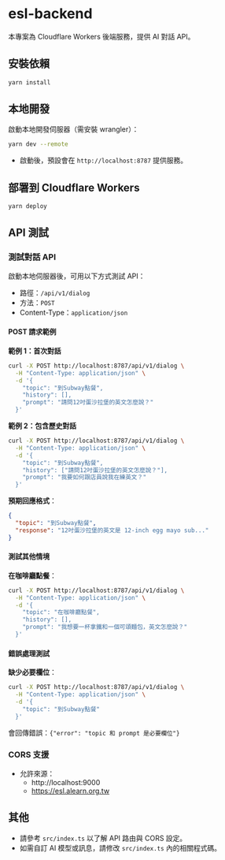 # esl-backend

本專案為 Cloudflare Workers 後端服務，提供 AI 對話 API。

## 安裝依賴

```bash
yarn install
```

## 本地開發

啟動本地開發伺服器（需安裝 wrangler）：

```bash
yarn dev --remote
```

- 啟動後，預設會在 `http://localhost:8787` 提供服務。

## 部署到 Cloudflare Workers

```bash
yarn deploy
```

## API 測試

### 測試對話 API

啟動本地伺服器後，可用以下方式測試 API：

- 路徑：`/api/v1/dialog`
- 方法：`POST`
- Content-Type：`application/json`

#### POST 請求範例

**範例 1：首次對話**

```bash
curl -X POST http://localhost:8787/api/v1/dialog \
  -H "Content-Type: application/json" \
  -d '{
    "topic": "到Subway點餐",
    "history": [],
    "prompt": "請問12吋蛋沙拉堡的英文怎麼說？"
  }'
```

**範例 2：包含歷史對話**

```bash
curl -X POST http://localhost:8787/api/v1/dialog \
  -H "Content-Type: application/json" \
  -d '{
    "topic": "到Subway點餐",
    "history": ["請問12吋蛋沙拉堡的英文怎麼說？"],
    "prompt": "我要如何跟店員說我在練英文？"
  }'
```

**預期回應格式**：

```json
{
  "topic": "到Subway點餐",
  "response": "12吋蛋沙拉堡的英文是 12-inch egg mayo sub..."
}
```

#### 測試其他情境

**在咖啡廳點餐**：

```bash
curl -X POST http://localhost:8787/api/v1/dialog \
  -H "Content-Type: application/json" \
  -d '{
    "topic": "在咖啡廳點餐",
    "history": [],
    "prompt": "我想要一杯拿鐵和一個可頌麵包，英文怎麼說？"
  }'
```

#### 錯誤處理測試

**缺少必要欄位**：

```bash
curl -X POST http://localhost:8787/api/v1/dialog \
  -H "Content-Type: application/json" \
  -d '{
    "topic": "到Subway點餐"
  }'
```

會回傳錯誤：`{"error": "topic 和 prompt 是必要欄位"}`

### CORS 支援

- 允許來源：
  - http://localhost:9000
  - https://esl.alearn.org.tw

## 其他

- 請參考 `src/index.ts` 以了解 API 路由與 CORS 設定。
- 如需自訂 AI 模型或訊息，請修改 `src/index.ts` 內的相關程式碼。
